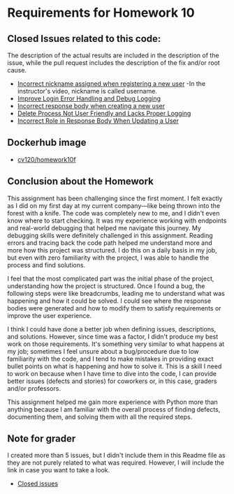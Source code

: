 # Requirements for Homework 10

## Closed Issues related to this code:

The description of the actual results are included in the description of the issue, while the pull request includes the description of the fix and/or root cause.

- [Incorrect nickname assigned when registering a new user](https://github.com/carlosv120/IS601-Homework10F-Summer2024/issues/1)
  -In the instructor's video, nickname is called username.
- [Improve Login Error Handling and Debug Logging](https://github.com/carlosv120/IS601-Homework10F-Summer2024/issues/6)
- [Incorrect response body when creating a new user](https://github.com/carlosv120/IS601-Homework10F-Summer2024/pull/9)
- [Delete Process Not User Friendly and Lacks Proper Logging](https://github.com/carlosv120/IS601-Homework10F-Summer2024/pull/16)
- [Incorrect Role in Response Body When Updating a User](https://github.com/carlosv120/IS601-Homework10F-Summer2024/pull/18)

## Dockerhub image

- [cv120/homework10f](https://hub.docker.com/r/cv120/homework10f)

## Conclusion about the Homework

This assignment has been challenging since the first moment. I felt exactly as I did on my first day at my current company—like being thrown into the forest with a knife. The code was completely new to me, and I didn't even know where to start checking. It was my experience working with endpoints and real-world debugging that helped me navigate this journey. My debugging skills were definitely challenged in this assignment. Reading errors and tracing back the code path helped me understand more and more how this project was structured. I do this on a daily basis in my job, but even with zero familiarity with the project, I was able to handle the process and find solutions.

I feel that the most complicated part was the initial phase of the project, understanding how the project is structured. Once I found a bug, the following steps were like breadcrumbs, leading me to understand what was happening and how it could be solved. I could see where the response bodies were generated and how to modify them to satisfy requirements or improve the user experience.

I think I could have done a better job when defining issues, descriptions, and solutions. However, since time was a factor, I didn't produce my best work on those requirements. It's something very similar to what happens at my job; sometimes I feel unsure about a bug/procedure due to low familiarity with the code, and I tend to make mistakes in providing exact bullet points on what is happening and how to solve it. This is a skill I need to work on because when I have time to dive into the code, I can provide better issues (defects and stories) for coworkers or, in this case, graders and/or professors.

This assignment helped me gain more experience with Python more than anything because I am familiar with the overall process of finding defects, documenting them, and solving them with all the required steps.

## Note for grader

I created more than 5 issues, but I didn't include them in this Readme file as they are not purely related to what was required. However, I will include the link in case you want to take a look.

- [Closed issues](https://github.com/carlosv120/IS601-Homework10F-Summer2024/issues?q=is%3Aissue+is%3Aclosed)